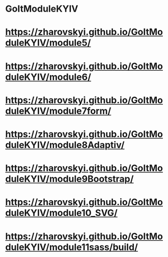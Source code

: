 # GoItModuleKYIV
# https://zharovskyi.github.io/GoItModuleKYIV/module5/
# https://zharovskyi.github.io/GoItModuleKYIV/module6/
# https://zharovskyi.github.io/GoItModuleKYIV/module7form/
# https://zharovskyi.github.io/GoItModuleKYIV/module8Adaptiv/
# https://zharovskyi.github.io/GoItModuleKYIV/module9Bootstrap/
# https://zharovskyi.github.io/GoItModuleKYIV/module10_SVG/
# https://zharovskyi.github.io/GoItModuleKYIV/module11sass/build/
